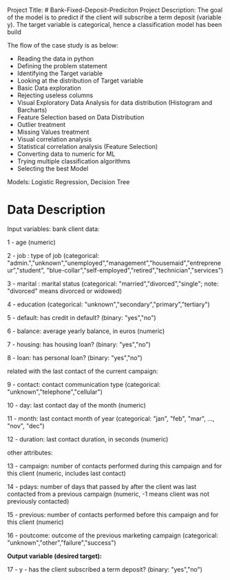 Project Title: # Bank-Fixed-Deposit-Prediciton
Project Description: The goal of the model is to predict if the client will subscribe a term deposit (variable y).
The target variable is categorical, hence a classification model has been build

The flow of the case study is as below:
  * Reading the data in python
  * Defining the problem statement
  * Identifying the Target variable
  * Looking at the distribution of Target variable
  * Basic Data exploration
  * Rejecting useless columns
  * Visual Exploratory Data Analysis for data distribution (Histogram and Barcharts)
  * Feature Selection based on Data Distribution
  * Outlier treatment
  * Missing Values treatment
  * Visual correlation analysis
  * Statistical correlation analysis (Feature Selection)
  * Converting data to numeric for ML
  * Trying multiple classification algorithms
  * Selecting the best Model
 
 Models: Logistic Regression, Decision Tree
 
# Data Description
Input variables:
  bank client data:
   
   1 - age (numeric)
   
   2 - job : type of job (categorical: "admin.","unknown","unemployed","management","housemaid","entrepreneur","student",
                                       "blue-collar","self-employed","retired","technician","services") 
   
   3 - marital : marital status (categorical: "married","divorced","single"; note: "divorced" means divorced or widowed)
   
   4 - education (categorical: "unknown","secondary","primary","tertiary")
   
   5 - default: has credit in default? (binary: "yes","no")
   
   6 - balance: average yearly balance, in euros (numeric) 
   
   7 - housing: has housing loan? (binary: "yes","no")
   
   8 - loan: has personal loan? (binary: "yes","no")
  
  related with the last contact of the current campaign:
   
   9 - contact: contact communication type (categorical: "unknown","telephone","cellular") 
 
  10 - day: last contact day of the month (numeric)
 
  11 - month: last contact month of year (categorical: "jan", "feb", "mar", ..., "nov", "dec")
  
  12 - duration: last contact duration, in seconds (numeric)
  
  other attributes:
 
  13 - campaign: number of contacts performed during this campaign and for this client (numeric, includes last contact)
 
  14 - pdays: number of days that passed by after the client was last contacted from a previous campaign (numeric, -1 means client was not previously contacted)
 
  15 - previous: number of contacts performed before this campaign and for this client (numeric)
 
  16 - poutcome: outcome of the previous marketing campaign (categorical: "unknown","other","failure","success")

  **Output variable (desired target):**
 
  17 - y - has the client subscribed a term deposit? (binary: "yes","no")

